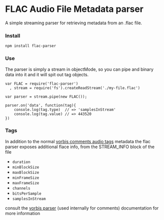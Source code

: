 FLAC Audio File Metadata parser
=====================================

A simple streaming parser for retrieving  metadata from an .flac file.

### Install

    npm install flac-parser

### Use
The parser is simply a stream in objectMode, so you can pipe and binary data into it and it will spit out tag objects.

    var FLAC = require('flac-parser')
      , stream = require('fs').createReadStream('./my-file.flac')

    var parser = stream.pipe(new FLAC());

    parser.on('data', function(tag){
        console.log(tag.type)  // => 'samplesInStream'
        console.log(tag.value) // => 443520
    })

### Tags

In addition to the normal [vorbis comments audio tags](http://xiph.org/vorbis/doc/v-comment.html) metadata the flac parser exposes additional
flace info, from the STREAM_INFO block of the file

- `duration`
- `minBlockSize`
- `maxBlockSize`
- `minFrameSize`
- `maxFrameSize`
- `channels`
- `bitsPerSample`
- `samplesInStream`

consult the [vorbis parser](https://github.com/theporchrat/vorbis-info-parser) (used internally for comments)
documentation for more information
